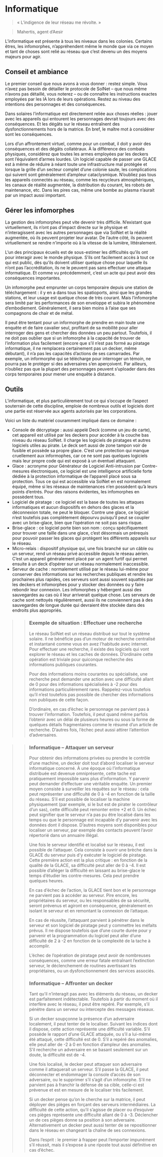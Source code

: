 # Informatique
> « L’indigence de leur réseau me révolte. »

> Mahertis, agent d’Aesir

L’informatique est présente à tous les niveaux dans les colonies. Certains êtres, les infomorphes, n’appréhendent même le monde que via ce moyen et tant de choses sont relié au réseau que c’est devenu un des moyens majeurs pour agir.

## Conseil et ambiance
Le premier conseil que nous avons à vous donner : restez simple. Vous n’avez pas besoin de détailler le protocole de SolNet – que nous même n’avons pas détaillé, vous noterez – ou de connaître les instructions exactes employées par les IA lors de leurs opérations. Restez au niveau des intentions des personnages et des conséquences.

Dans solaires l’informatique est directement reliée aux choses réelles : jouer avec les appareils qui entourent les personnages devrait toujours avec des conséquences. Et les dégâts sur le réseau entraînent des dysfonctionnements hors de la matrice. En bref, le maître mot à considérer sont les conséquences.

Lors d’un affrontement virtuel, comme pour un combat, il doit y avoir des conséquences et des dégâts collatéraux. À la différence des combats physiques, considérez que toutes les armes employées par les deckers sont l’équivalent d’armes lourdes. Un logiciel capable de passer une GLACE est à même de réduire à néant toute une infrastructure mal protégée et lorsque la grille d’un secteur complet d’une colonie saute, les complications qui suivent sont généralement d’ampleur cataclysmique. N’oubliez pas tous les appareils connectés au réseau, comme les recycleurs atmosphériques, les canaux de réalité augmentée, la distribution du courant, les robots de maintenance, etc. Dans les pires cas, même une bombe au plasma n’aurait par un impact aussi important.

## Gérer les infomorphes
La gestion des infomorphes peut vite devenir très difficile. N’existant que virtuellement, ils n’ont pas d’impact directe sur le physique et n’interagissent avec les autres personnages que via SolNet et la réalité augmentée, où ils peuvent projeter leur avatar. De l’autre côté, ils peuvent virtuellement se rendre n’importe où à la vitesse de la lumière, littéralement.

L’un des principaux écueils est de sous-estimer les difficultés qu’ils ont pour interagir avec le monde physique. S’ils ont facilement accès à tout ce qui est public, dès qu’ils doivent utiliser quelque chose pour laquelle ils n’ont pas l’accréditation, ils ne le peuvent pas sans effectuer une attaque informatique. Et comme vu précédemment, c’est un acte qui peut avoir des conséquences importantes.

Un infomorphe peut emprunter un corps temporaire depuis une station de téléchargement : il y en a dans tous les spatioports, ainsi que les grandes stations, et leur usage est quelque chose de très courant. Mais l’infomorphe sera limité par les performances de son enveloppe et subira le phénomène d’embodiement. Généralement, il sera bien moins à l’aise que ses compagnons de chair et de métal.

Il peut être tentant pour un informorphe de prendre en main toute une enquête et de faire cavalier seul, profitant de sa mobilité pour aller interroger des gens et chercher des données un peu partout. Toutefois, il ne doit pas oublier que si un infomorphe à la capacité de trouver de l’information plus facilement (encore que s’il n’est pas formé au piratage informatique, il ne remplacera certainement pas un decker, même débutant), il n’a pas les capacités d’actions de ses camarrades. Par exemple, un informorphe qui se télécharge pour interroger un témoin, ne pourra pas le protéger si des adversaires s’en aperçoivent. Par ailleurs, n’oubliez pas que la plupart des personnages peuvent s’uploader dans des corps temporaires pour mener une enquête à distance.

## Outils
L’informatique, et plus particulièrement tout ce qui s’occupe de l’aspect souterrain de cette discipline, emploie de nombreux outils et logiciels dont une partie est réservée aux agents autorisés par les corporations.

Voici un liste du matériel couramment impliqué dans ce domaine :
* Console de décryptage : aussi appelé Deck (comme un jeu de carte), cet appareil est utilisé par les deckers pour accéder à la couche bas niveau du réseau SolNet. Il charge les logiciels de piratages et autres logiciels utiles au pirate. Le deck sert aussi de zone tampon voir de fusible et possède sa propre glace. C’est une protection qui manque cruellement aux informophes, car ce ne sont pas quelques logiciels mais leur propre code qui est exposé à un éventuel attaquant.
* Glace : acronyme pour Générateur de Logiciel Anti-intrusion par Contre-mesures électroniques, ce logiciel est une intelligence artificielle forte dédiée à la protection informatique de l’appareil placé sous sa protection. Tous ce qui est accessible via SolNet en est normalement équipé, même si les réseaux de maintenances n’en possèdent qu’à leurs points d’entrés. Pour des raisons évidentes, les infomorphes en possèdent tous.
* Logiciel de piratage : ce logiciel est la base de toutes les attaques informatiques et aucun dispositifs en dehors des glaces et la déconnexion totale, ne peut le bloquer. Contre une glace, ce logiciel n’est toutefois pas complètement dépourvu puisqu’il peut se coupler avec un brise-glace, bien que l’opération ne soit pas sans risque.
* Brise-glace : ce logiciel porte bien son nom : conçu spécifiquement pour trouver une faille dans une glace, c’est désormais un prérequis pour pouvoir passer les glaces qui protègent les différents appareils sur le réseau.
* Micro-relais : dispositif physique qui, une fois branché sur un câble ou un serveur, rend un réseau privé accessible depuis le réseau aérien. C’est un appareil généralement placé par un agent furtif qui permet ensuite à un deck d’opérer sur un réseau normalement inaccessible.
* Serveur de cache : normalement utilisé par le réseau lui-même pour conserver des informations sur les recherches publiques et rendre les prochaines plus rapides, ces serveurs sont aussi souvent squattés par les deckers et infomorphes pour y stocker des données ou y faire rebondir leur connexion. Les infomorphes y hébergent aussi des sauvegardes au cas où il leur arriverait quelque chose. Les serveurs de cache sont nettoyés régulièrement, aussi ils ne conviennent pas à des sauvegardes de longue durée qui devraient être stockée dans des endroits plus appropriés.


>> ### Exemple de situation : Effectuer une recherche
>> Le réseau SolNet est un réseau distribué sur tout le système solaire. Il ne bénéficie pas d’un moteur de recherche centralisé et instantané comme vous en avez l’habitude avec internet. Pour effectuer une recherche, il existe des logiciels qui vont explorer le réseau et les caches de données. D’ordinaire cette opération est triviale pour quiconque recherche des informations publiques courantes.
>> 
>> Pour des informations moins courantes ou spécialisée, une recherche peut demander une action avec une difficulté allant de 0 pour des informations spécialisées à -2 pour des informations particulièrement rares. Rappelez-vous toutefois qu’il n’est toutefois pas possible de chercher des informations non publiques de cette façon.
>> 
>> D’ordinaire, en cas d’échec le personnage ne parvient pas à trouver l’information. Toutefois, il peut quand même parfois l’obtenir avec un délai de plusieurs heures ou sous la forme de quelques détails fragmentaires comme le résumé d’un article de recherche. D’autres fois, l’échec peut aussi attirer l’attention d’adversaires.

>> ### Informatique – Attaquer un serveur
>> Pour obtenir des informations privées ou prendre le contrôle d’une machine, un decker doit tout d’abord localiser le serveur informatique concerné. À une époque où l’informatique distribuée est devenue omniprésente, cette tache est pratiquement impossible sans plus d’information. Y parvenir peut demander d’effectuer une véritable enquête. Un premier moyen consiste à surveiller les requêtes sur le réseau : cela peut représenter une difficulté de 0 à -4 en fonction de la taille du réseau. S’il est possible de localiser la machine physiquement (par exemple, si le but est de pirater le contrôleur d’un sas), cette difficulté peut remonter entre +2 et 0. Un échec peut signifier que le serveur n’a pas pu être localisé dans les temps ou que le personnage est incapable d’y parvenir avec les données dont il dispose. D’autres moyens sont disponibles pour localiser un serveur, par exemple des contacts peuvent l’avoir répertorié dans un annuaire illégal.
>> 
>> Une fois le serveur identifié et localisé sur le réseau, il est possible de l’attaquer. Cela consiste à ouvrir une brèche dans la GLACE du serveur puis d’y exécuter le logiciel de piratage. Cette première action est la plus critique : en fonction de la qualité de la GLACE, sa difficulté peut aller de 0 à -4. Il est possible d’alléger la difficulté en laissant au brise-glace le temps d’étudier les contre-mesures. Cela peut prendre quelques heures.
>> 
>> En cas d’échec de l’action, la GLACE tient bon et le personnage ne parvient pas à accéder au serveur. Pire encore, les propriétaires du serveur, ou les responsables de sa sécurité, seront prévenus et agiront en conséquence, généralement en isolant le serveur et en remontant la connexion de l’attaque.
>> 
>> En cas de réussite, l’attaquant parvient à pénétrer dans le serveur et son logiciel de piratage peut y commettre les méfaits prévus. Il ne dispose toutefois que d’une courte durée pour y parvenir et la programmation du logiciel peut aller d’une difficulté de 2 à -2 en fonction de la complexité de la tache à accomplir.
>> 
>> L’échec de l’opération de piratage peut avoir de nombreuses conséquences, comme une erreur fatale entraînant l’extinction serveur, le déclenchement de routines avertissant les propriétaires, ou un dysfonctionnement des services associés.
>> 
>> ### Informatique – Affronter un decker
>> Tant qu’il n’interagit pas avec les éléments du réseau, un decker est parfaitement indétectable. Toutefois à partir du moment où il interfère avec le réseau, il peut être repéré. Par exemple, s’il pénètre dans un serveur ou intercepte des messages réseaux.
>> 
>> Si un decker soupçonne la présence d’un adversaire localement, il peut tenter de le localiser. Suivant les indices dont il dispose, cette action représente une difficulté variable. S’il possède le rapport d’une GLACE attaquée, ou s’il a lui-même été attaqué, cette difficulté est de 0. S’il a repéré des anomalies, elle peut aller de -2 à 0 en fonction d’ampleur des anomalies. S’il recherche un adversaire en se basant seulement sur un doute, la difficulté est de -4.
>> 
>> Une fois localisé, le decker peut attaquer son adversaire comme il attaquerait un serveur. S’il passe la GLACE, il peut déconnecter et endommager la console d’accès de son adversaire, ou le supprimer s’il s’agit d’un infomorphe. S’il ne parvient pas à franchir la défense de sa cible, celle-ci est prévenue et est en mesure de le localiser très facilement.
>> 
>> Si un decker pense qu’on le cherche sur la matrice, il peut déployer des pièges en forçant des serveurs intermédiaires. La difficulté de cette action, qu’il s’agisse de placer ou d’esquiver ces pièges représente une difficulté allant de 0 à -3. Déclencher un de ces pièges donne sa position à son adversaire. Alternativement un decker peut aussi tenter de se repositionner dans le réseau en changeant la chaîne de ses connexions.
>> 
>> Dans l’esprit : le premier à frapper peut l’emporter impunément s’il réussit, mais il s’expose à une riposte tout aussi définitive en cas d’échec.